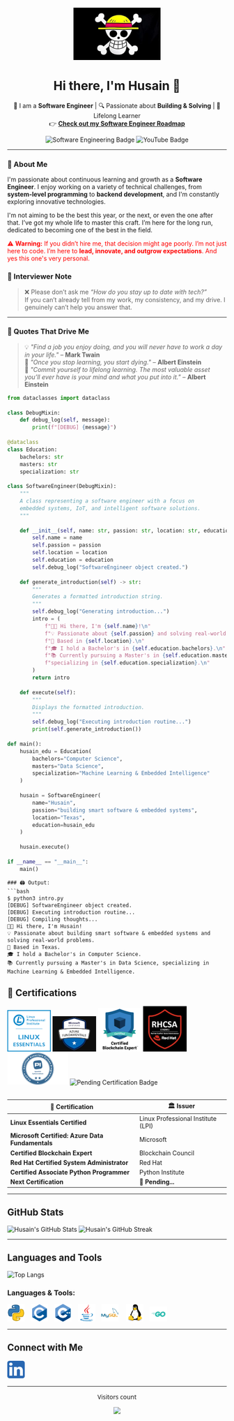 <p align="center">
  <img src="https://raw.githubusercontent.com/HusainCode/HusainCode/main/Images/One_Piece.webp" alt="Straw Hat Pirates Logo" width="200"/>
</p>

<h1 align="center">Hi there, I'm Husain 👋</h1>

<p align="center">
  🚀 I am a <strong>Software Engineer</strong> | 🔍 Passionate about <strong>Building & Solving</strong> | 🎯 Lifelong Learner  
  <br>
  👉 <a href="https://roadmap.sh/r/embeddediot-software-engineers" target="_blank"><strong>Check out my Software Engineer Roadmap</strong></a>
</p>

<p align="center">
  <img src="https://img.shields.io/badge/Software%20Engineering-%E2%9C%94%EF%B8%8F-blue" alt="Software Engineering Badge" />
  <img src="https://img.shields.io/badge/YouTube-Coming%20Soon-red" alt="YouTube Badge" />
</p>

---

### 🌟 About Me  
I'm passionate about continuous learning and growth as a **Software Engineer**. I enjoy working on a variety of technical challenges, from **system-level programming** to **backend development**, and I'm constantly exploring innovative technologies.

I'm not aiming to be the best this year, or the next, or even the one after that. I’ve got my whole life to master this craft. I’m here for the long run, dedicated to becoming one of the best in the field.

<p style="color:red;">
  ⚠️ <strong>Warning:</strong> If you didn’t hire me, that decision might age poorly. I’m not just here to code. I’m here to <strong>lead, innovate, and outgrow expectations</strong>. And yes this one's very personal.
</p>

### 📝 Interviewer Note  
> ❌ Please don’t ask me *“How do you stay up to date with tech?”*  
> If you can’t already tell from my work, my consistency, and my drive. I genuinely can’t help you answer that.

---

### 💬 Quotes That Drive Me  
> 💡 _"Find a job you enjoy doing, and you will never have to work a day in your life."_ – **Mark Twain**  
> 🧠 _"Once you stop learning, you start dying."_ – **Albert Einstein**  
> 🔁 _"Commit yourself to lifelong learning. The most valuable asset you’ll ever have is your mind and what you put into it."_ – **Albert Einstein**


```python
from dataclasses import dataclass

class DebugMixin:
    def debug_log(self, message):
        print(f"[DEBUG] {message}")

@dataclass
class Education:
    bachelors: str
    masters: str
    specialization: str

class SoftwareEngineer(DebugMixin):
    """
    A class representing a software engineer with a focus on
    embedded systems, IoT, and intelligent software solutions.
    """

    def __init__(self, name: str, passion: str, location: str, education: Education):
        self.name = name
        self.passion = passion
        self.location = location
        self.education = education
        self.debug_log("SoftwareEngineer object created.")

    def generate_introduction(self) -> str:
        """
        Generates a formatted introduction string.
        """
        self.debug_log("Generating introduction...")
        intro = (
            f"👨‍💻 Hi there, I'm {self.name}!\n"
            f"💡 Passionate about {self.passion} and solving real-world problems.\n"
            f"📍 Based in {self.location}.\n"
            f"🎓 I hold a Bachelor's in {self.education.bachelors}.\n"
            f"📚 Currently pursuing a Master's in {self.education.masters}, "
            f"specializing in {self.education.specialization}.\n"
        )
        return intro

    def execute(self):
        """
        Displays the formatted introduction.
        """
        self.debug_log("Executing introduction routine...")
        print(self.generate_introduction())

def main():
    husain_edu = Education(
        bachelors="Computer Science",
        masters="Data Science",
        specialization="Machine Learning & Embedded Intelligence"
    )

    husain = SoftwareEngineer(
        name="Husain",
        passion="building smart software & embedded systems",
        location="Texas",
        education=husain_edu
    )

    husain.execute()

if __name__ == "__main__":
    main()
```
```
### 🖨️ Output:
```bash
$ python3 intro.py
[DEBUG] SoftwareEngineer object created.
[DEBUG] Executing introduction routine...
[DEBUG] Compiling thoughts...
👨‍💻 Hi there, I'm Husain!
💡 Passionate about building smart software & embedded systems and solving real-world problems.
📍 Based in Texas.
🎓 I hold a Bachelor's in Computer Science.
📚 Currently pursuing a Master's in Data Science, specializing in Machine Learning & Embedded Intelligence.
```
## 🏅 Certifications

<div align="left">
  <img src="https://github.com/HusainCode/HusainCode/blob/main/Images/Essentials-Linux_250_0.webp" alt="Linux Essentials Certified" width="100" />
  <img src="https://github.com/HusainCode/HusainCode/blob/main/Images/azuredata.jpg" alt="Microsoft Certified: Azure Data Fundamentals" width="100" />
  <img src="https://github.com/HusainCode/HusainCode/blob/main/Images/blcokchain.png" alt="Certified Blockchain Expert" width="100" />
  <img src="https://github.com/HusainCode/HusainCode/blob/main/Images/rhcsa.png" alt="Red Hat Certified System Administrator" width="100" />
  <img src="https://github.com/HusainCode/HusainCode/blob/main/Images/PCAPI.png" alt="Certified Associate Python Programmer" width="140" />
  <img src="https://img.shields.io/badge/NEXT_CERT-PENDING-important?style=for-the-badge" alt="Pending Certification Badge" />
</div>

<br>

| 🧾 Certification                                | 🏛️ Issuer                             |
|------------------------------------------------|----------------------------------------|
| **Linux Essentials Certified**                 | Linux Professional Institute (LPI)     |
| **Microsoft Certified: Azure Data Fundamentals** | Microsoft                             |
| **Certified Blockchain Expert**                | Blockchain Council                     |
| **Red Hat Certified System Administrator**     | Red Hat                                |
| **Certified Associate Python Programmer**        | Python Institute                       |
| **Next Certification**                         | <span id="pending-cert" style="font-weight:bold;">🔄 Pending...</span> |

---

## GitHub Stats

![Husain's GitHub Stats](https://github-readme-stats.vercel.app/api?username=HusainCode&show_icons=true&theme=dark&count_private=true)
![Husain's GitHub Streak](https://streak-stats.demolab.com?user=HusainCode&theme=dark)

<hr>

## Languages and Tools

![Top Langs](https://github-readme-stats.vercel.app/api/top-langs/?username=HusainCode&layout=compact&theme=radical)

### Languages & Tools:

<p align="left">
  <img src="https://raw.githubusercontent.com/HusainCode/HusainCode/main/Images/4518857_python_icon.svg" alt="Python" width="40" style="margin-right: 10px;"/>
  <img src="https://raw.githubusercontent.com/HusainCode/HusainCode/main/Images/c.svg" alt="C" width="40" style="margin-right: 10px;"/>
  <img src="https://raw.githubusercontent.com/HusainCode/HusainCode/main/Images/cplusplus.svg" alt="C++" width="40" style="margin-right: 10px;"/>
  <img src="https://raw.githubusercontent.com/HusainCode/HusainCode/main/Images/java.svg" alt="Java" width="40" style="margin-right: 10px;"/>
  <img src="https://raw.githubusercontent.com/HusainCode/HusainCode/main/Images/mysql.svg" alt="MySQL" width="40" style="margin-right: 13px;"/>
  <img src="https://raw.githubusercontent.com/HusainCode/HusainCode/main/Images/linux.svg" alt="Linux" width="40" style="margin-right: 10px;"/>
  <img src="https://raw.githubusercontent.com/HusainCode/HusainCode/main/Images/Go-Logo_Aqua.svg" alt="Go" width="40" style="margin-right: 13px;"/>
  
</p>

<hr>

## Connect with Me

<div align="left" style="font-family: 'Segoe UI', Tahoma, Geneva, Verdana, sans-serif;">
  <a href="https://www.linkedin.com/in/husain-alshaikhahmed-a6892617b" target="_blank">
    <img src="https://raw.githubusercontent.com/HusainCode/HusainCode/main/Images/5296501_linkedin_network_linkedin%20logo_icon.svg" alt="LinkedIn Profile" width="40" style="margin-right: 10px;"/>
  </a>
</div>


<hr>

<div align="center" style="font-family: 'Segoe UI', Tahoma, Geneva, Verdana, sans-serif;">
  <p>Visitors count</p>
  <img src="https://profile-counter.glitch.me/HusainCode/count.svg" />
</div>



